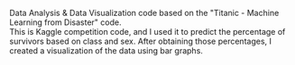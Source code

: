 Data Analysis & Data Visualization code based on the "Titanic - Machine Learning from Disaster" code.  
This is Kaggle competition code, and I used it to predict the percentage of survivors based on class and sex.
After obtaining those percentages, I created a visualization of the data using bar graphs.
